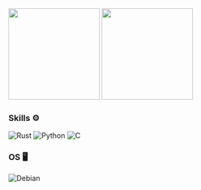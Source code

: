 <div>
  <img height="180em" src="https://awesome-github-stats.azurewebsites.net/user-stats/lyubeno?cardType=level&theme=dark&preferLogin=false"/>
  <img height="180em" src="https://github-readme-stats.vercel.app/api/top-langs/?username=lyubeno&layout=donut&theme=dark"/>
</div>

### Skills ⚙️
  ![Rust](https://img.shields.io/badge/rust-%23000000.svg?style=for-the-badge&logo=rust&logoColor=white)
  ![Python](https://img.shields.io/badge/python-3670A0?style=for-the-badge&logo=python&logoColor=ffdd54)
  ![C](https://img.shields.io/badge/c-%2300599C.svg?style=for-the-badge&logo=c&logoColor=white)
### OS 🖥️
  ![Debian](https://img.shields.io/badge/Debian-D70A53?style=for-the-badge&logo=debian&logoColor=white)
